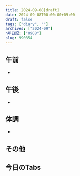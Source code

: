 ```yaml
---
title: 2024-09-08[draft]
date: 2024-09-08T00:00:00+09:00
draft: false
tags: ["diary", ""]
archives: ["2024-09"]
n年日記: ["0908"]
slug: 990354
---
```

## 午前
- 
## 午後
- 
## 体調
- 
## その他
## 今日のTabs
